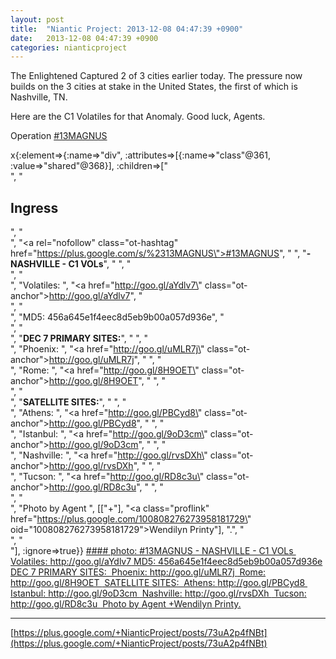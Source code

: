 ```yaml
---
layout: post
title:  "Niantic Project: 2013-12-08 04:47:39 +0900"
date:   2013-12-08 04:47:39 +0900
categories: nianticproject
---
```

The Enlightened Captured 2 of 3 cities earlier today. The pressure now builds on the 3 cities at stake in the United States, the first of which is Nashville, TN.

Here are the C1 Volatiles for that Anomaly. Good luck, Agents.

Operation  [#13MAGNUS](https://plus.google.com/s/%2313MAGNUS "")  

x{:element=>{:name=>"div", :attributes=>[{:name=>"class"@361, :value=>"shared"@368}], :children=>["<br />", "<h2>Ingress</h2>", "<br />", "<a rel=\"nofollow\" class=\"ot-hashtag\" href=\"https://plus.google.com/s/%2313MAGNUS\">#13MAGNUS</a>", " ", "<b>- NASHVILLE - C1 VOLs</b>", " ", "<br />", "<br />", "Volatiles: ", "<a href=\"http://goo.gl/aYdlv7\" class=\"ot-anchor\">http://goo.gl/aYdlv7</a>", "<br />", "<br />", "MD5: 456a645e1f4eec8d5eb9b00a057d936e", "<br />", "<br />", "<b>DEC 7 PRIMARY SITES:</b>", " ", "<br />", "Phoenix: ", "<a href=\"http://goo.gl/uMLR7j\" class=\"ot-anchor\">http://goo.gl/uMLR7j</a>", " ", "<br />", "Rome: ", "<a href=\"http://goo.gl/8H9OET\" class=\"ot-anchor\">http://goo.gl/8H9OET</a>", " ", "<br />", "<br />", "<b>SATELLITE SITES:</b>", " ", "<br />", "Athens: ", "<a href=\"http://goo.gl/PBCyd8\" class=\"ot-anchor\">http://goo.gl/PBCyd8</a>", " ", "<br />", "Istanbul: ", "<a href=\"http://goo.gl/9oD3cm\" class=\"ot-anchor\">http://goo.gl/9oD3cm</a>", " ", "<br />", "Nashville: ", "<a href=\"http://goo.gl/rvsDXh\" class=\"ot-anchor\">http://goo.gl/rvsDXh</a>", " ", "<br />", "Tucson: ", "<a href=\"http://goo.gl/RD8c3u\" class=\"ot-anchor\">http://goo.gl/RD8c3u</a>", " ", "<br />", "<br />", "Photo by Agent ", [["+"], "<a class=\"proflink\" href=\"https://plus.google.com/100808276273958181729\" oid=\"100808276273958181729\">Wendilyn Printy</a>"], ".", "<br />", "<br />"], :ignore=>true}}
[#### photo: #13MAGNUS - NASHVILLE - C1 VOLs 
Volatiles: http://goo.gl/aYdlv7
MD5: 456a645e1f4eec8d5eb9b00a057d936e
DEC 7 PRIMARY SITES: 
Phoenix: http://goo.gl/uMLR7j 
Rome: http://goo.gl/8H9OET 
SATELLITE SITES: 
Athens: http://goo.gl/PBCyd8 
Istanbul: http://goo.gl/9oD3cm 
Nashville: http://goo.gl/rvsDXh 
Tucson: http://goo.gl/RD8c3u 
Photo by Agent +Wendilyn Printy.](https://lh4.googleusercontent.com/-8pUVobFS7Uo/UqN6eaYXIcI/AAAAAAAAcNw/E-VjUCAy2is/w1440-h1088/IMAG0334.jpg "")
- - -
[https://plus.google.com/+NianticProject/posts/73uA2p4fNBt](https://plus.google.com/+NianticProject/posts/73uA2p4fNBt)
